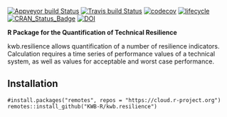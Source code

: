 [![Appveyor build Status](https://ci.appveyor.com/api/projects/status/o6ad99s8n0q81gr2/branch/master?svg=true)](https://ci.appveyor.com/project/KWB-R/kwb-resilience/branch/master)
[![Travis build Status](https://travis-ci.org/KWB-R/kwb.resilience.svg?branch=master)](https://travis-ci.org/KWB-R/kwb.resilience)
[![codecov](https://codecov.io/github/KWB-R/kwb.resilience/branch/master/graphs/badge.svg)](https://codecov.io/github/KWB-R/kwb.resilience)
[![lifecycle](https://img.shields.io/badge/lifecycle-experimental-orange.svg)](https://www.tidyverse.org/lifecycle/#experimental)
[![CRAN_Status_Badge](https://www.r-pkg.org/badges/version/kwb.resilience)]()
[![DOI](https://zenodo.org/badge/138212756.svg)](https://zenodo.org/badge/latestdoi/138212756)

**R Package for the Quantification of Technical Resilience**

kwb.resilience allows quantification of a number of resilience indicators. 
Calculation requires a time series of performance values of a technical system, 
as well as values for acceptable and worst case performance.


## Installation

```{r echo = TRUE, eval = FALSE}
#install.packages("remotes", repos = "https://cloud.r-project.org")
remotes::install_github("KWB-R/kwb.resilience")
```